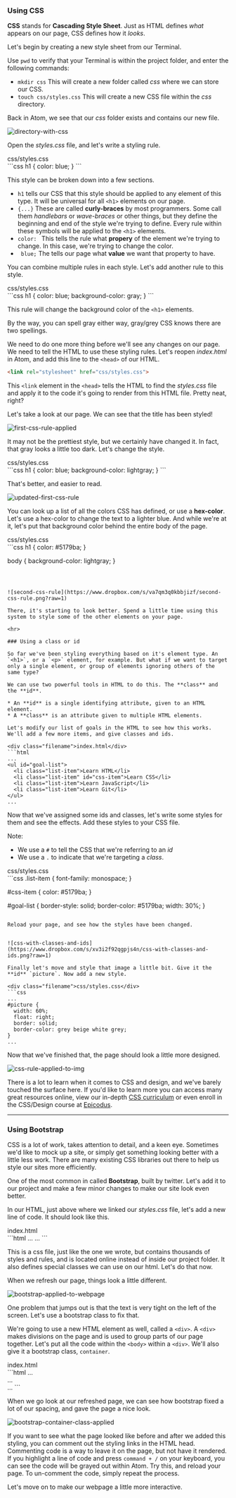 ### Using CSS

**CSS** stands for **Cascading Style Sheet**. Just as HTML defines *what* appears on our page, CSS defines how it *looks*.

Let's begin by creating a new style sheet from our Terminal.

Use `pwd` to verify that your Terminal is within the project folder, and enter the following commands:

* `mkdir css` This will create a new folder called *css* where we can store our CSS.
* `touch css/styles.css` This will create a new CSS file within the *css* directory.

Back in Atom, we see that our *css* folder exists and contains our new file.



![directory-with-css](https://www.dropbox.com/s/d2bju3ff4oastnb/new_css_folder_in_atom.png?raw=1)

Open the _styles.css_ file, and let's write a styling rule.

<div class="filename">css/styles.css</div>
```css
h1 {
  color: blue;
}
```

This style can be broken down into a few sections.

* `h1` tells our CSS that this style should be applied to any element of this type. It will be universal for all `<h1>` elements on our page.
* `{...}` These are called **curly-braces** by most programmers. Some call them *handlebars* or *wave-braces* or other things, but they define the beginning and end of the style we're trying to define. Every rule within these symbols will be applied to the `<h1>` elements.
* `color: ` This tells the rule what **propery** of the element we're trying to change. In this case, we're trying to change the color.
* ` blue;` The tells our page what **value** we want that property to have.

You can combine multiple rules in each style. Let's add another rule to this style.

<div class="filename">css/styles.css</div>
```css
h1 {
  color: blue;
  background-color: gray;
}
```

This rule will change the background color of the `<h1>` elements.

By the way, you can spell gray either way, gray/grey CSS knows there are two spellings.

We need to do one more thing before we'll see any changes on our page. We need to tell the HTML to use these styling rules. Let's reopen *index.html* in Atom, and add this line to the `<head>` of our HTML.

```html
<link rel="stylesheet" href="css/styles.css">
```

This `<link` element in the `<head>` tells the HTML to find the *styles.css* file and apply it to the code it's going to render from this HTML file. Pretty neat, right?

Let's take a look at our page. We can see that the title has been styled!



![first-css-rule-applied](https://www.dropbox.com/s/msnh2deth7pjb3x/first-css-rule.png?raw=1)

It may not be the prettiest style, but we certainly have changed it. In fact, that gray looks a little too dark. Let's change the style.

<div class="filename">css/styles.css</div>
```css
h1 {
  color: blue;
  background-color: lightgray;
}
```

That's better, and easier to read.



![updated-first-css-rule](https://www.dropbox.com/s/7d8ryif1gezri6e/ammended-first-css-rule.png?raw=1)

You can look up a list of all the colors CSS has defined, or use a **hex-color**. Let's use a hex-color to change the text to a lighter blue. And while we're at it, let's put that background color behind the entire body of the page.

<div class="filename">css/styles.css</div>
```css
h1 {
  color: #5179ba;
}

body {
  background-color: lightgray;
}
```



![second-css-rule](https://www.dropbox.com/s/va7qm3q0kbbjizf/second-css-rule.png?raw=1)

There, it's starting to look better. Spend a little time using this system to style some of the other elements on your page.

<hr>

### Using a class or id

So far we've been styling everything based on it's element type. An `<h1>`, or a `<p>` element, for example. But what if we want to target only a single element, or group of elements ignoring others of the same type?

We can use two powerful tools in HTML to do this. The **class** and the **id**.

* An **id** is a single identifying attribute, given to an HTML element.
* A **class** is an attribute given to multiple HTML elements.

Let's modify our list of goals in the HTML to see how this works. We'll add a few more items, and give classes and ids.

<div class="filename">index.html</div>
```html
...
<ul id="goal-list">
  <li class="list-item">Learn HTML</li>
  <li class="list-item" id="css-item">Learn CSS</li>
  <li class="list-item">Learn JavaScript</li>
  <li class="list-item">Learn Git</li>
</ul>
...
```

Now that we've assigned some ids and classes, let's write some styles for them and see the effects. Add these styles to your CSS file.

Note:
* We use a `#` to tell the CSS that we're referring to an *id*
* We use a `.` to indicate that we're targeting a *class*.

<div class="filename">css/styles.css</div>
```css
.list-item {
  font-family: monospace;
}

#css-item {
  color: #5179ba;
}

#goal-list {
  border-style: solid;
  border-color: #5179ba;
  width: 30%;
}
```

Reload your page, and see how the styles have been changed.


![css-with-classes-and-ids](https://www.dropbox.com/s/xv3i2f92qgpjs4n/css-with-classes-and-ids.png?raw=1)

Finally let's move and style that image a little bit. Give it the **id** `picture`. Now add a new style.

<div class="filename">css/styles.css</div>
```css
...
#picture {
  width: 60%;
  float: right;
  border: solid;
  border-color: grey beige white grey;
}
...
```

Now that we've finished that, the page should look a little more designed.



![css-rule-applied-to-img](https://www.dropbox.com/s/cip14ycry4cqwp4/css-rule-applied-to-img-id.png?raw=1)

There is a lot to learn when it comes to CSS and design, and we've barely touched the surface here. If you'd like to learn more you can access many great resources online, view our in-depth [CSS curriculum](https://www.learnhowtoprogram.com/css) or even enroll in the CSS/Design course at [Epicodus](https://www.epicodus.com/).

<hr>

### Using Bootstrap

CSS is a lot of work, takes attention to detail, and a keen eye. Sometimes we'd like to mock up a site, or simply get something looking better with a little less work. There are many existing CSS libraries out there to help us style our sites more efficiently.

One of the most common in called **Bootstrap**, built by twitter. Let's add it to our project and make a few minor changes to make our site look even better.

In our HTML, just above where we linked our *styles.css* file, let's add a new line of code. It should look like this.

<div class="filename">index.html</div>
```html
...
<link rel="stylesheet" href="https://maxcdn.bootstrapcdn.com/bootstrap/3.3.7/css/bootstrap.min.css">
<link rel="stylesheet" href="css/styles.css">
<title>Epicodus Workshop Project</title>
...
```

This is a css file, just like the one we wrote, but contains thousands of styles and rules, and is located online instead of inside our project folder. It also defines special classes we can use on our html. Let's do that now.

When we refresh our page, things look a little different.



![bootstrap-applied-to-webpage](https://www.dropbox.com/s/7wvdxgibla3v5lx/bootstrap-applied.png?raw=1)

One problem that jumps out is that the text is very tight on the left of the screen. Let's use a bootstrap class to fix that.

We're going to use a new HTML element as well, called a `<div>`. A `<div>` makes divisions on the page and is used to group parts of our page together. Let's put all the code within the `<body>` within a `<div>`. We'll also give it a bootstrap class, `container`.

<div class="filename">index.html</div>
```html
...
<body>
  <div class="container">
    ...
  </div>
</body>
...
```

When we go look at our refreshed page, we can see how bootstrap fixed a lot of our spacing, and gave the page a nice look.



![bootstrap-container-class-applied](https://www.dropbox.com/s/nwygto5qvblm6mu/bootstrap-container-applied.png?raw=1)

If you want to see what the page looked like before and after we added this styling, you can comment out the styling links in the HTML head. Commenting code is a way to leave it on the page, but not have it rendered. If you highlight a line of code and press `command + /` on your keyboard, you can see the code will be grayed out within Atom. Try this, and reload your page. To un-comment the code, simply repeat the process.

Let's move on to make our webpage a little more interactive.
